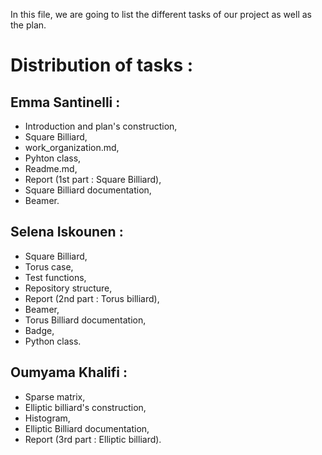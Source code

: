 In this file, we are going to list the different tasks of our project as well as the plan.
 

# Distribution of tasks :

## Emma Santinelli : 
 * Introduction and plan's construction,                                                                                       
 * Square Billiard,
 * work_organization.md,                                                                                                       
 * Pyhton class,                   
 * Readme.md,
 * Report (1st part : Square Billiard),
 * Square Billiard documentation,
 * Beamer.     
                

## Selena Iskounen :                                                                                                           
* Square Billiard,                                                                                                             
* Torus case,                                                                                                                 
* Test functions,                                                                                                               
* Repository structure,   
* Report (2nd part : Torus billiard),
* Beamer,   
* Torus Billiard documentation,
* Badge,              
* Python class.

 
## Oumyama Khalifi :                                                          
* Sparse matrix,
* Elliptic billiard's construction, 
* Histogram,
* Elliptic Billiard documentation,
* Report (3rd part : Elliptic billiard).



